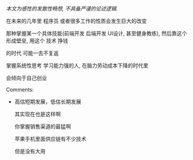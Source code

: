 _本文为感性的发散性畅想, 不具备严谨的论述逻辑._

在未来的几年里 程序员 或者很多工作的性质会发生巨大的改变

那种掌握某一个具体技能(前端开发 后端开发 UI设计, 甚至健身教练), 然后靠这个形成壁垒, 用这个 技术 挣钱

的时代 可能一去不复返

掌握系统性思考 学习能力强的人, 在脑力劳动成本下降的时代里

会倾向于自己创业

Comments:

- 高估短期发展，低估长期发展
    
    其实现在也是这样啊
    
    你掌握销售渠道的最猛啊
    
    苹果手机里面供应链有不少技术
    
    但是没有大用